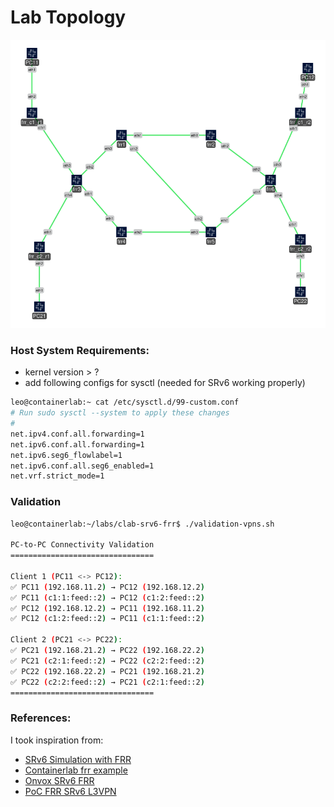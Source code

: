 # Lab Topology
<img src="containerlab-frr-srv6.svg" alt="Lab Topology" width="1600"/>

### Host System Requirements:

- kernel version > ?
- add following configs for sysctl (needed for SRv6 working properly)

``` bash
leo@containerlab:~ cat /etc/sysctl.d/99-custom.conf
# Run sudo sysctl --system to apply these changes
#
net.ipv4.conf.all.forwarding=1
net.ipv6.conf.all.forwarding=1
net.ipv6.seg6_flowlabel=1
net.ipv6.conf.all.seg6_enabled=1
net.vrf.strict_mode=1

```

### Validation
```bash
leo@containerlab:~/labs/clab-srv6-frr$ ./validation-vpns.sh

PC-to-PC Connectivity Validation
================================

Client 1 (PC11 <-> PC12):
✅ PC11 (192.168.11.2) → PC12 (192.168.12.2)
✅ PC11 (c1:1:feed::2) → PC12 (c1:2:feed::2)
✅ PC12 (192.168.12.2) → PC11 (192.168.11.2)
✅ PC12 (c1:2:feed::2) → PC11 (c1:1:feed::2)

Client 2 (PC21 <-> PC22):
✅ PC21 (192.168.21.2) → PC22 (192.168.22.2)
✅ PC21 (c2:1:feed::2) → PC22 (c2:2:feed::2)
✅ PC22 (192.168.22.2) → PC21 (192.168.21.2)
✅ PC22 (c2:2:feed::2) → PC21 (c2:1:feed::2)
================================
```

### References:
I took inspiration from:

- [SRv6 Simulation with FRR](https://bun.pages.forge.hefr.ch/docs/netsimulation/FRR/srv6/#simulation)
- [Containerlab frr example](https://containerlab.dev/lab-examples/frr01/)
- [Onvox SRv6 FRR](https://onvox.net/2024/12/16/srv6-frr/)
- [PoC FRR SRv6 L3VPN](https://www.linkedin.com/pulse/poc-frrouting-srv6-l3vpn-ipv4-ipv6and-wireguard-vpn-gonzalez-diaz)